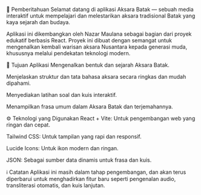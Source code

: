 📣 Pemberitahuan
Selamat datang di aplikasi Aksara Batak — sebuah media interaktif untuk mempelajari dan melestarikan aksara tradisional Batak yang kaya sejarah dan budaya.

Aplikasi ini dikembangkan oleh Nazar Maulana sebagai bagian dari proyek edukatif berbasis React. Proyek ini dibuat dengan semangat untuk mengenalkan kembali warisan aksara Nusantara kepada generasi muda, khususnya melalui pendekatan teknologi modern.

🎯 Tujuan Aplikasi
Mengenalkan bentuk dan sejarah Aksara Batak.

Menjelaskan struktur dan tata bahasa aksara secara ringkas dan mudah dipahami.

Menyediakan latihan soal dan kuis interaktif.

Menampilkan frasa umum dalam Aksara Batak dan terjemahannya.

⚙️ Teknologi yang Digunakan
React + Vite: Untuk pengembangan web yang ringan dan cepat.

Tailwind CSS: Untuk tampilan yang rapi dan responsif.

Lucide Icons: Untuk ikon modern dan ringan.

JSON: Sebagai sumber data dinamis untuk frasa dan kuis.

ℹ️ Catatan
Aplikasi ini masih dalam tahap pengembangan, dan akan terus diperbarui untuk menghadirkan fitur baru seperti pengenalan audio, transliterasi otomatis, dan kuis lanjutan.

